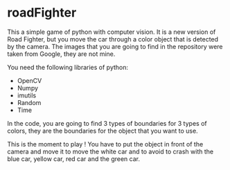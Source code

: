 # roadFighter

This a simple game of python with computer vision.
It is a new version of Road Fighter, but you move the car through a color object that is detected by the camera.
The images that you are going to find in the repository were taken from Google, they are not mine.

You need the following libraries of python:
- OpenCV
- Numpy
- imutils
- Random
- Time

In the code, you are going to find 3 types of boundaries for 3 types of colors, they are the boundaries for the object that you want to use. 

This is the moment to play ! 
You have to put the object in front of the camera and move it to move the white car and to avoid to crash with the blue car, yellow car, red car and the green car.